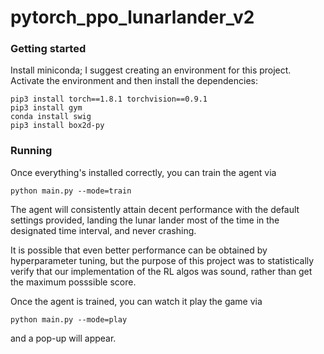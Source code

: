 # pytorch_ppo_lunarlander_v2

### Getting started
Install miniconda; I suggest creating an environment for this project.   
Activate the environment and then install the dependencies:
```
pip3 install torch==1.8.1 torchvision==0.9.1
pip3 install gym
conda install swig
pip3 install box2d-py
```

### Running
Once everything's installed correctly, you can train the agent via 
```
python main.py --mode=train
```
The agent will consistently attain decent performance with the default settings provided,
landing the lunar lander most of the time in the designated time interval, and never crashing.

It is possible that even better performance can be obtained by hyperparameter tuning, 
but the purpose of this project was to statistically verify that our implementation of the RL algos was sound, 
rather than get the maximum posssible score. 

Once the agent is trained, you can watch it play the game via
```
python main.py --mode=play
```
and a pop-up will appear.
